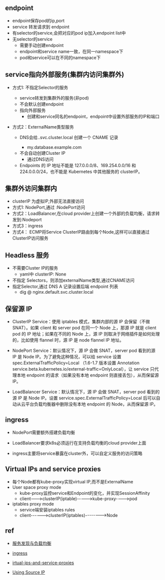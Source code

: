 ## endpoint
+ endpoint保存pod的ip,port
+ service 转发请求到 endpoint
+ 有selector的service,会把对应的pod ip加入endpoint list中
+ 无selector的service
    + 需要手动创建endpoint
    + endpoint和service name一致，在同一namespace下
    + pod和service可以在不同的namespace下




## service指向外部服务(集群内访问集群外)

+ 方式1: 不指定Selector的服务
    + service转发到集群外的服务(非pod)
    + 不会默认创建endpoint
    + 指向外部服务
        + 创建和service同名的endpoint，endpoint中设置外部服务的IP和端口

+ 方式2：ExternalName类型服务
    + DNS会给<service-name>.<namespace>.svc.cluster.local 创建一个 CNAME 记录
        + my.database.example.com
    + 不会自动创建Cluster IP
        + 通过DNS访问
    + Endpoints 的 IP 地址不能是 127.0.0.0/8、169.254.0.0/16 和 224.0.0.0/24，也不能是 Kubernetes 中其他服务的 clusterIP。

## 集群外访问集群内

+ clusterIP 为虚拟IP,外部无法直接访问
+ 方式1: NodePort,通过 <NodeIP>:NodePort访问
+ 方式2：LoadBalancer,在cloud provider上创建一个外部的负载均衡，请求转发到<NodeIP>:Nodeport
+ 方式3：ingress
+ 方式4： ECMP将Service ClusterIP路由到每个Node,这样可以直接通过ClusterIP访问服务

## Headless 服务
+ 不需要Cluster IP的服务
    + yaml中 clusterIP: None
+ 不指定 Selectors，则添加externalName类型,通过CNAME访问
+ 指定Selector,通过 DNS A 记录设置后端 endpoint 列表
    + dig @<ip>  nginx.default.svc.cluster.local


## 保留源 IP
+ ClusterIP Service：使用 iptables 模式，集群内部的源 IP 会保留（不做 SNAT）。如果 client 和 server pod 在同一个 Node 上，那源 IP 就是 client pod 的 IP 地址；如果在不同的 Node 上，源 IP 则取决于网络插件是如何处理的，比如使用 flannel 时，源 IP 是 node flannel IP 地址。

+ NodePort Service：默认情况下，源 IP 会做 SNAT，server pod 看到的源 IP 是 Node IP。为了避免这种情况，可以给 service 设置 spec.ExternalTrafficPolicy=Local （1.6-1.7 版本设置 Annotation service.beta.kubernetes.io/external-traffic=OnlyLocal），让 service 只代理本地 endpoint 的请求（如果没有本地 endpoint 则直接丢包），从而保留源 IP。

+ LoadBalancer Service：默认情况下，源 IP 会做 SNAT，server pod 看到的源 IP 是 Node IP。设置 service.spec.ExternalTrafficPolicy=Local 后可以自动从云平台负载均衡器中删除没有本地 endpoint 的 Node，从而保留源 IP。

## ingress
+ NodePort需要额外搭建负载均衡

+ LoadBalancer要求k8s必须运行在支持负载均衡的cloud provider上面

+ ingress主要将service暴露在cluster外，可以自定义服务的访问策略

## Virtual IPs and service proxies
+ 每个Node都有kube-proxy实现virtual IP,而不是ExternalName
+ User space proxy mode
    + kube-proxy监控service和Endpoint的变化，并实现SessionAffinity
    + client--->clusterIP(iptable)----->kube-proxy---->pod
+ iptables proxy mode
    + service端安装iptables rules
    + client------>clusterIP(iptables)-------->Node

## ref
+ [服务发现与负载均衡](https://feisky.gitbooks.io/kubernetes/content/concepts/service.html)

+ [ingress](https://feisky.gitbooks.io/kubernetes/content/concepts/ingress.html)

+ [irtual-ips-and-service-proxies](https://kubernetes.io/docs/concepts/services-networking/service/#virtual-ips-and-service-proxies)

+ [Using Source IP](https://kubernetes.io/docs/tutorials/services/source-ip/)